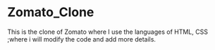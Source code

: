 # Zomato_Clone
This is the clone of Zomato where I use the languages of HTML, CSS ;where i  will modify the code and add more details.
